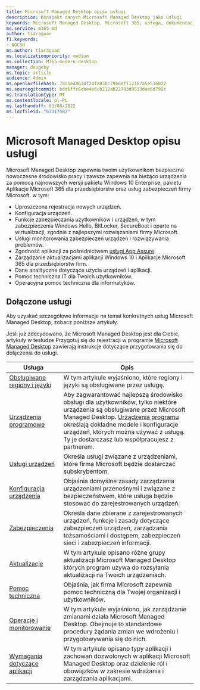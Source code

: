 ```yaml
---
title: Microsoft Managed Desktop opisu usługi
description: Konspekt danych Microsoft Managed Desktop jako usługi
keywords: Microsoft Managed Desktop, Microsoft 365, usługa, dokumentacja
ms.service: m365-md
author: tiaraquan
f1.keywords:
- NOCSH
ms.author: tiaraquan
ms.localizationpriority: medium
ms.collection: M365-modern-desktop
manager: dougeby
ms.topic: article
audience: Admin
ms.openlocfilehash: 78c5e48634f24fa83bc79b6ef112187a5e536022
ms.sourcegitcommit: bdd6ffc6ebe4e6cb212ab22793d9513dae6d798c
ms.translationtype: MT
ms.contentlocale: pl-PL
ms.lasthandoff: 03/08/2022
ms.locfileid: "63317587"
---
```

# <a name="microsoft-managed-desktop-service-description"></a>Microsoft Managed Desktop opisu usługi

Microsoft Managed Desktop zapewnia twoim użytkownikom bezpieczne nowoczesne środowisko pracy i zawsze zapewnia na bieżąco urządzenia za pomocą najnowszych wersji pakietu Windows 10 Enterprise, pakietu Aplikacje Microsoft 365 dla przedsiębiorstw oraz usług zabezpieczeń firmy Microsoft. w tym:

- Uproszczona rejestracja nowych urządzeń.
- Konfiguracja urządzeń.
- Funkcje zabezpieczania użytkowników i urządzeń, w tym zabezpieczenia Windows Hello, BitLocker, SecureBoot i oparte na wirtualizacji, zgodnie z najlepszymi rozwiązaniami firmy Microsoft.
- Usługi monitorowania zabezpieczeń urządzeń i rozwiązywania problemów.
- Zgodność aplikacji za pośrednictwem [usługi App Assure](/fasttrack/products-and-capabilities#app-assure).
- Zarządzanie aktualizacjami aplikacji Windows 10 i Aplikacje Microsoft 365 dla przedsiębiorstw firm.
- Dane analityczne dotyczące użycia urządzeń i aplikacji.
- Pomoc techniczna IT dla Twoich użytkowników.
- Operacyjna pomoc techniczna dla informatyków.

## <a name="included-services"></a>Dołączone usługi

Aby uzyskać szczegółowe informacje na temat konkretnych usług Microsoft Managed Desktop, zobacz poniższe artykuły.

Jeśli już zdecydowano, że Microsoft Managed Desktop jest dla Ciebie, artykuły w tesłudze Przygotuj się do rejestracji w programie [Microsoft Managed Desktop](../get-ready/index.md) zawierają instrukcje dotyczące przygotowania się do dołączenia do usługi.

| Usługa | Opis |
| ----- | ----- |
| [Obsługiwane regiony i języki](regions-languages.md) | W tym artykule wyjaśniono, które regiony i języki są obsługiwane przez usługę. |
| [Urządzenia programowe](device-list.md) | Aby zagwarantować najlepszą środowisko obsługi dla użytkowników, tylko niektóre urządzenia są obsługiwane przez Microsoft Managed Desktop. [Urządzenia programu](device-list.md) określają dokładne modele i konfiguracje urządzeń, których można używać z usługą. Ty je dostarczasz lub współpracujesz z partnerem. |
| [Usługi urządzeń](device-services.md) | Określa usługi związane z urządzeniami, które firma Microsoft będzie dostarczać subskrybentom.
| [Konfiguracja urządzenia](device-policies.md) | Objaśnia domyślne zasady zarządzania urządzeniami przenośnymi i związane z bezpieczeństwem, które usługa będzie stosować do zarejestrowanych urządzeń. |
| [Zabezpieczenia](security.md) | Określa dane zbierane z zarejestrowanych urządzeń, funkcje i zasady dotyczące zabezpieczeń urządzeń, zarządzania tożsamościami i dostępem, zabezpieczeń sieci i zabezpieczeń informacji. |
| [Aktualizacje](updates.md) | W tym artykule opisano różne grupy aktualizacji Microsoft Managed Desktop których program używa do rozsyłania aktualizacji na Twoich urządzeniach.
| [Pomoc techniczna](support.md) | Objaśnia, jak firma Microsoft zapewnia pomoc techniczną dla Twojej organizacji i użytkowników. |
| [Operacje i monitorowanie](operations-and-monitoring.md) | W tym artykule wyjaśniono, jak zarządzanie zmianami działa Microsoft Managed Desktop. Obejmuje to standardowe procedury żądania zmian we wdrożeniu i przygotowywania się do nich. |
| [Wymagania dotyczące aplikacji](mmd-app-requirements.md) | W tym artykule opisano typy aplikacji i zachowań dozwolonych w aplikacji Microsoft Managed Desktop oraz dzielenie ról i obowiązków w zakresie wdrażania i zarządzania aplikacjami. |
